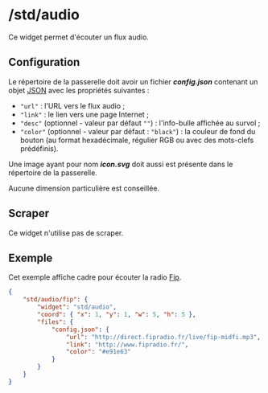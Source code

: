 # /std/audio

Ce widget permet d'écouter un flux audio.

## Configuration

Le répertoire de la passerelle doit avoir un fichier ***config.json***
contenant un objet
[JSON](http://www.json.org/json-fr.html "JavaScript Object Notation") avec les
propriétés suivantes :

- `"url"` : l'URL vers le flux audio ;
- `"link"` : le lien vers une page Internet ;
- `"desc"` (optionnel - valeur par défaut `""`) : l'info-bulle affichée au
  survol ;
- `"color"` (optionnel - valeur par défaut : `"black"`) : la couleur de fond du
  bouton (au format hexadécimale, régulier RGB ou avec des mots-clefs
  prédéfinis).

Une image ayant pour nom ***icon.svg*** doit aussi est présente dans le
répertoire de la passerelle.

Aucune dimension particulière est conseillée.

## Scraper

Ce widget n'utilise pas de scraper.

## Exemple

Cet exemple affiche cadre pour écouter la radio [Fip](http://www.fipradio.fr/).

```JSON
{
    "std/audio/fip": {
        "widget": "std/audio",
        "coord": { "x": 1, "y": 1, "w": 5, "h": 5 },
        "files": {
            "config.json": {
                "url": "http://direct.fipradio.fr/live/fip-midfi.mp3",
                "link": "http://www.fipradio.fr/",
                "color": "#e91e63"
            }
        }
    }
}
```
